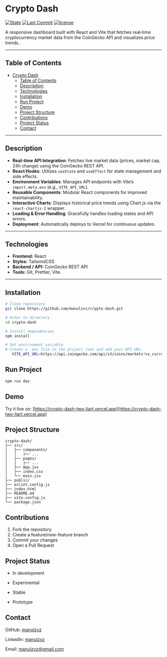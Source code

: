 # Crypto Dash

[![State](https://img.shields.io/badge/state-experimental-yellow)](https://github.com/manulzvz/crypto-dash)
[![Last Commit](https://img.shields.io/github/last-commit/manulzvz/crypto-dash)](https://github.com/manulzvz/crypto-dash/commits/main)
[![license](https://img.shields.io/badge/license-MIT-green)](LICENSE)

A responsive dashboard built with React and Vite that fetches real‑time cryptocurrency market data from the CoinGecko API and visualizes price trends..

---

## Table of Contents

- [Crypto Dash](#crypto-dash)
  - [Table of Contents](#table-of-contents)
  - [Description](#description)
  - [Technologies](#technologies)
  - [Installation](#installation)
  - [Run Project](#run-project)
  - [Demo](#demo)
  - [Project Structure](#project-structure)
  - [Contributions](#contributions)
  - [Project Status](#project-status)
  - [Contact](#contact)

---

## Description

- **Real‑time API Integration**: Fetches live market data (prices, market cap, 24h change) using the CoinGecko REST API.
- **React Hooks**: Utilizes `useState` and `useEffect` for state management and side effects.
- **Environment Variables**: Manages API endpoints with Vite’s `import.meta.env` (e.g., `VITE_API_URL`).
- **Reusable Components**: Modular React components for improved maintainability.
- **Interactive Charts**: Displays historical price trends using Chart.js via the `react-chartjs-2` wrapper.
- **Loading & Error Handling**: Gracefully handles loading states and API errors.
- **Deployment**: Automatically deploys to Vercel for continuous updates.

---

## Technologies

- **Frontend:** React
- **Styles:** TailwindCSS
- **Backend / API:** CoinGecko REST API
- **Tools:** Git, Prettier, Vite

---

## Installation

```bash
# Clone repository
git clone https://github.com/manulzvz/crypto-dash.git

# Enter to directory
cd crypto-dash

# Install dependencies
npm install

# Set environment variable
# Create a .env file in the project root and add your API URL:
   VITE_API_URL=https://api.coingecko.com/api/v3/coins/markets?vs_currency=usd&order=market_cap_desc&per_page=10&page=1&sparkline=false
```

## Run Project

```bash
npm run dev
```

## Demo

Try it live on: [https://crypto-dash-two-liart.vercel.app](https://crypto-dash-two-liart.vercel.app)

## Project Structure

```text
crypto-dash/
├── src/
│   ├── components/
│   │   ├── ...
│   ├── pages/
│   │   ├── ...
│   ├── App.jsx
│   ├── index.css
│   └── main.jsx
├── public/
├── eslint.config.js
├── index.html
├── README.md
├── vite.config.js
└── package.json
```

## Contributions

1. Fork the repository
2. Create a feature/new-feature branch
3. Commit your changes
4. Open a Pull Request

## Project Status

- In development

- Experimental

- Stable

- Prototype

## Contact

GitHub: [manulzvz](https://github.com/manulzvz)

LinkedIn: [manulzvz](https://www.linkedin.com/in/manulzvz/)

Email: <manulzvz@gmail.com>

